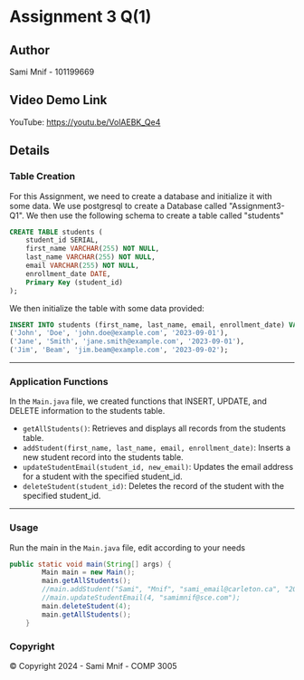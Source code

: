 # Assignment 3 Q(1)

## Author
Sami Mnif - 101199669

## Video Demo Link
YouTube: https://youtu.be/VolAEBK_Qe4

## Details
### Table Creation
For this Assignment, we need to create a database and initialize it with some data.
We use postgresql to create a Database called "Assignment3-Q1".
We then use the following schema to create a table called "students"
```sql
CREATE TABLE students (
    student_id SERIAL,
    first_name VARCHAR(255) NOT NULL,
    last_name VARCHAR(255) NOT NULL,
	email VARCHAR(255) NOT NULL,
	enrollment_date DATE,
    Primary Key (student_id)
);
```

We then initialize the table with some data provided:

```sql 
INSERT INTO students (first_name, last_name, email, enrollment_date) VALUES
('John', 'Doe', 'john.doe@example.com', '2023-09-01'),
('Jane', 'Smith', 'jane.smith@example.com', '2023-09-01'),
('Jim', 'Beam', 'jim.beam@example.com', '2023-09-02');
```
<hr>

### Application Functions
In the `Main.java` file, we created functions that INSERT, UPDATE, and DELETE information to the 
students table.
* `getAllStudents()`: Retrieves and displays all records from the students table. 
* `addStudent(first_name, last_name, email, enrollment_date)`: Inserts a new student record into the students table. 
* `updateStudentEmail(student_id, new_email)`: Updates the email address for a student with the specified student_id. 
* `deleteStudent(student_id)`: Deletes the record of the student with the specified student_id.

<hr>

### Usage
Run the main in the `Main.java` file, edit according to your needs
```java
public static void main(String[] args) {
        Main main = new Main();
        main.getAllStudents();
        //main.addStudent("Sami", "Mnif", "sami_email@carleton.ca", "2020-05-01");
        //main.updateStudentEmail(4, "samimnif@sce.com");
        main.deleteStudent(4);
        main.getAllStudents();
    }
```

### Copyright
© Copyright 2024 - Sami Mnif - COMP 3005

